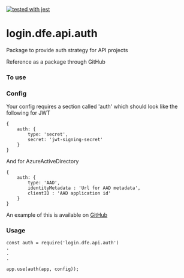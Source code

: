 [![tested with jest](https://img.shields.io/badge/tested_with-jest-99424f.svg)](https://github.com/facebook/jest)

# login.dfe.api.auth

Package to provide auth strategy for API projects

Reference as a package through GitHub

### To use

### Config

Your config requires a section called 'auth' which should look like the following for JWT

```
{
    auth: {
        type: 'secret',
        secret: 'jwt-signing-secret'
    }
}
```

And for AzureActiveDirectory
```
{
    auth: {
        type: 'AAD',
        identityMetadata : 'Url for AAD metadata',
        clientID : 'AAD application id'
    }
}
```

An example of this is available on [GitHub](https://github.com/DFE-Digital/login.dfe.hot-config/blob/master/config/login.dfe.hot-config.dev.json)

### Usage
```
const auth = require('login.dfe.api.auth')
.
.
.

app.use(auth(app, config));
```
